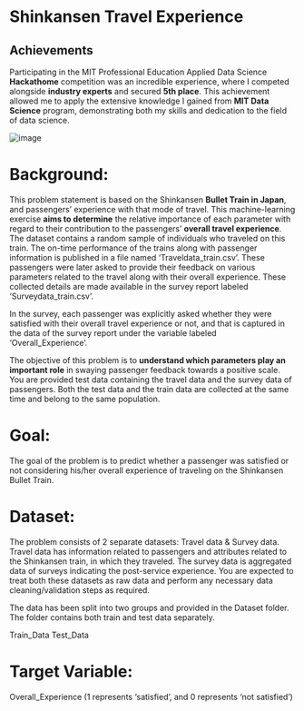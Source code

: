 # Shinkansen Travel Experience

## Achievements

Participating in the MIT Professional Education Applied Data Science **Hackathome** competition was an incredible experience, where I competed alongside **industry experts** and secured **5th place**. This achievement allowed me to apply the extensive knowledge I gained from **MIT Data Science** program, demonstrating both my skills and dedication to the field of data science.

![image](https://github.com/user-attachments/assets/97fcffc2-192e-438f-85e6-146e3ed592bc)

# Background:
This problem statement is based on the Shinkansen **Bullet Train in Japan**, and passengers’ experience with that mode of travel. This machine-learning exercise **aims to determine** the relative importance of each parameter with regard to their contribution to the passengers’ **overall travel experience**. The dataset contains a random sample of individuals who traveled on this train. The on-time performance of the trains along with passenger information is published in a file named ‘Traveldata_train.csv’.  These passengers were later asked to provide their feedback on various parameters related to the travel along with their overall experience. These collected details are made available in the survey report labeled ‘Surveydata_train.csv’.

In the survey, each passenger was explicitly asked whether they were satisfied with their overall travel experience or not, and that is captured in the data of the survey report under the variable labeled ‘Overall_Experience’. 

The objective of this problem is to **understand which parameters play an important role** in swaying passenger feedback towards a positive scale. You are provided test data containing the travel data and the survey data of passengers. Both the test data and the train data are collected at the same time and belong to the same population.

# Goal:
The goal of the problem is to predict whether a passenger was satisfied or not considering his/her overall experience of traveling on the Shinkansen Bullet Train.

# Dataset: 

The problem consists of 2 separate datasets: Travel data & Survey data. Travel data has information related to passengers and attributes related to the Shinkansen train, in which they traveled. The survey data is aggregated data of surveys indicating the post-service experience. You are expected to treat both these datasets as raw data and perform any necessary data cleaning/validation steps as required.

The data has been split into two groups and provided in the Dataset folder. The folder contains both train and test data separately.

Train_Data
Test_Data

# Target Variable: 
Overall_Experience (1 represents ‘satisfied’, and 0 represents ‘not satisfied’)
